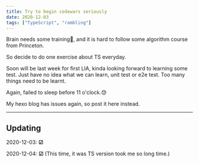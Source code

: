 ```yaml
---
title: Try to begin codewars seriously
date: 2020-12-03
tags: ["TypeScript", "rambling"]
---
```

Brain needs some training🧐, and it is hard to follow some algorithm course from Princeton.

So decide to do one exercise about TS everyday.

<!-- more -->
Soon will be last week for first LIA, kinda looking forward to learning some test. Just have no idea what we can learn, unit test or e2e test. Too many things need to be learnt.

Again, failed to sleep before 11 o'clock.😓

My hexo blog has issues again, so post it here instead.

---
## Updating

2020-12-03: **&#9745;**

2020-12-04: **&#9745;** (This time, it was TS version took me so long time.)